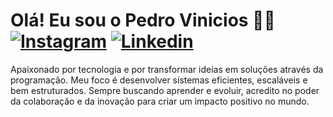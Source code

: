 # Olá! Eu sou o Pedro Vinicios ✌🏻  [![Instagram](https://img.shields.io/badge/Instagram-E4405F?style=for-the-badge&logo=instagram&logoColor=white)](https://instagram.com/pedro_vinicios2/) [![Linkedin](https://img.shields.io/badge/LinkedIn-0077B5?style=for-the-badge&logo=linkedin&logoColor=white)](https://www.linkedin.com/in/pedro-vinicios/) 

Apaixonado por tecnologia e por transformar ideias em soluções através da programação. Meu foco é desenvolver sistemas eficientes, escaláveis e bem estruturados. Sempre buscando aprender e evoluir, acredito no poder da colaboração e da inovação para criar um impacto positivo no mundo.



<p align="center">
  <a href="https://git.io/streak-stats">
    <img alt="" src="http://github-readme-streak-stats.herokuapp.com?user=PedroVinicioss&theme=tokyonight&hide_border=true&date_format=M%20j%5B%2C%20Y%5D&locale=pt-br&background=DD272700" />
  </a>
</p>

 <!--
## 🚀 Tecnologias que fazem parte do meu dia a dia

<p align="center">
  <strong><span style="font-size: 18px; font-family: Arial, sans-serif;">
    🖥️ C# &nbsp;&nbsp;|&nbsp;&nbsp;
    🗄️ SQL Server &nbsp;&nbsp;|&nbsp;&nbsp;
    🏗️ Entity Framework Core &nbsp;&nbsp;|&nbsp;&nbsp;
    🌐 .NET Core / ASP.NET Core &nbsp;&nbsp;|&nbsp;&nbsp;
    🛠️ Web API &nbsp;&nbsp;|&nbsp;&nbsp;
    ⚛️ React.js
  </span></strong>
</p>

